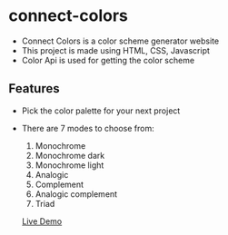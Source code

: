 # connect-colors

- Connect Colors is a color scheme generator website
- This project is made using HTML, CSS, Javascript
- Color Api is used for getting the color scheme

## Features
- Pick the color palette for your next project
- There are 7 modes to choose from:

  1. Monochrome
  2. Monochrome dark
  3. Monochrome light
  4. Analogic
  5. Complement
  6. Analogic complement
  7. Triad
  
  [Live Demo](https://fahad-masood.github.io/connect-colors/)
